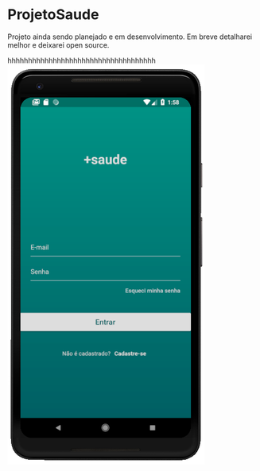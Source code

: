 # ProjetoSaude
Projeto ainda sendo planejado e em desenvolvimento. Em breve detalharei melhor e deixarei open source.


   hhhhhhhhhhhhhhhhhhhhhhhhhhhhhhhhhhhh![image](images/tela_login.PNG)


